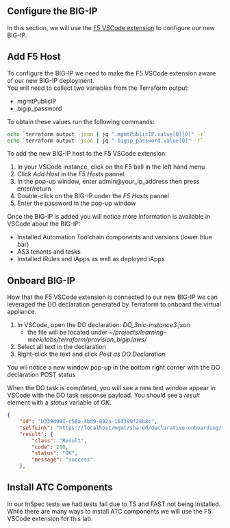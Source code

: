 ## Configure the BIG-IP
In this section, we will use the [F5 VSCode extension](https://f5devcentral.github.io/vscode-f5/#/) to configure our new BIG-IP.

## Add F5 Host
To configure the BIG-IP we need to make the F5 VSCode extension aware of our new BIG-IP deployment.  
You will need to collect two variables from the Terraform output:
- mgmtPublicIP
- bigip_password

To obtain these values run the following commands:
```bash
echo `terraform output -json | jq ".mgmtPublicIP.value[0][0]" -r`
echo `terraform output -json | jq ".bigip_password.value[0]" -r`
```

To add the new BIG-IP host to the F5 VSCode extension: 
1. In your VSCode instance, click on the F5 ball in the left hand menu 
2. Click *Add Host* in the *F5 Hosts* pannel
3. In the pop-up window, enter admin@your_ip_address then press enter/return 
4. Double-click on the BIG-IP under the *F5 Hosts* pannel
5. Enter the password in the pop-up window

Once the BIG-IP is added you will notice more information is available in VSCode about the BIG-IP:
- Installed Automation Toolchain components and versions (lower blue bar)
- AS3 tenants and tasks
- Installed iRules and iApps as well as deployed iApps

## Onboard BIG-IP
How that the F5 VSCode extension is connected to our new BIG-IP we can leveraged the DO declaration generated by Terraform to onboard the virtual appliance. 

1. In VSCode, open the DO declaration: *DO_3nic-instance3.json*
     - the file will be located under *~/projects/learning-week/labs/terraform/provision_bigip/aws/*
2. Select all text in the declaration 
3. Right-click the text and click *Post as DO Declaration*

You wil notice a new window pop-up in the bottom right corner with the DO declaration POST status

When the DO task is completed, you will see a new text window appear in VSCode with the DO task response payload.  You should see a *result* element with a *status* variable of *OK*. 
```json
{
    "id": "b339d081-c58a-4bd9-892a-163399f28b8c",
    "selfLink": "https://localhost/mgmt/shared/declarative-onboarding/task/b339d081-c58a-4bd9-892a-163399f28b8c",
    "result": {
        "class": "Result",
        "code": 200,
        "status": "OK",
        "message": "success"
    },
```

## Install ATC Components
In our InSpec tests we had tests fail due to TS and FAST not being installed.  While there are many ways to install ATC components we will use the F5 VSCode extension for this lab.

